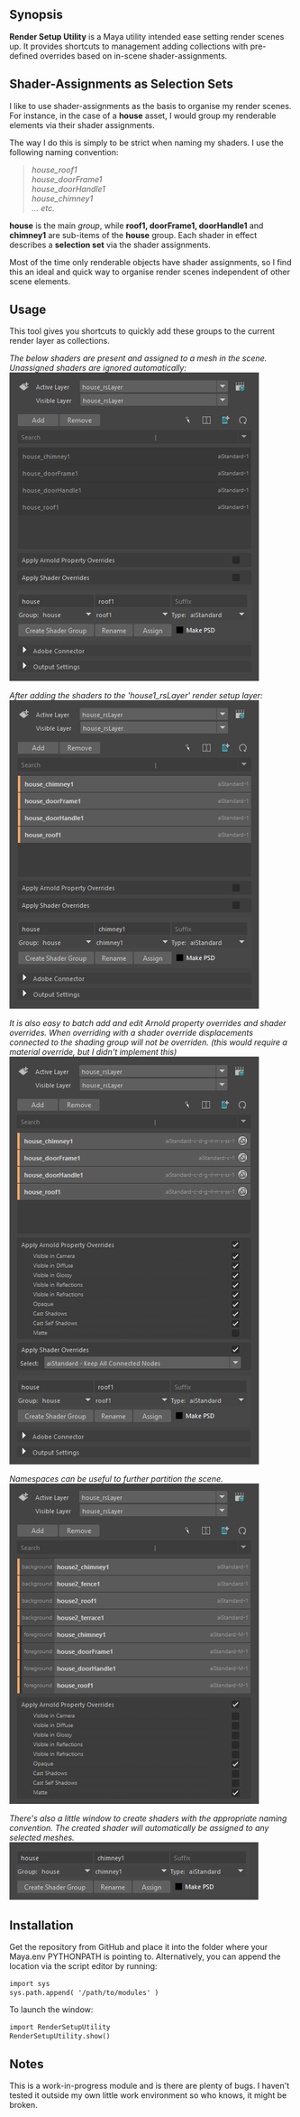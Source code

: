 ## Synopsis

**Render Setup Utility** is a Maya utility intended ease setting render scenes up. It provides shortcuts to management adding collections with  pre-defined overrides based on in-scene shader-assignments.

## Shader-Assignments as Selection Sets

I like to use shader-assignments as the basis to organise my render scenes.
For instance, in the case of a **house** asset, I would group my renderable elements via their shader assignments.

The way I do this is simply to be strict when naming my shaders.
I use the following naming convention:

>*house_roof1*  
>*house_doorFrame1*  
>*house_doorHandle1*  
>*house_chimney1*  
> _... etc._

**house** is the main *group*, while **roof1, doorFrame1, doorHandle1** and **chimney1** are sub-items of the **house** group. Each shader in effect describes a **selection set** via the shader assignments.

Most of the time only renderable objects have shader assignments, so I find this an ideal and quick way to organise render scenes independent of other scene elements.

## Usage

This tool gives you shortcuts to quickly add these groups to the current render layer as collections.

*The below shaders are present and assigned to a mesh in the scene. Unassigned shaders are ignored automatically:*  
![Screenshot](/images/renderSetupUtility_overview1.png?raw=true)

*After adding the shaders to the 'house1_rsLayer' render setup layer:*  
![Screenshot](/images/renderSetupUtility_overview2.png?raw=true)

*It is also easy to batch add and edit Arnold property overrides and shader overrides. When overriding with a shader override displacements connected to the shading group will not be overriden. (this would require a material override, but I didn't implement this)*  
![Screenshot](/images/renderSetupUtility_overview3.png?raw=true "Arnold Propery Overrides")

*Namespaces can be useful to further partition the scene.*  
![Screenshot](/images/renderSetupUtility_overview5.png?raw=true)

*There's also a little window to create shaders with the appropriate naming convention. The created shader will automatically be assigned to any selected meshes.*  
![Screenshot](/images/renderSetupUtility_overview4.png?raw=true)

## Installation

Get the repository from GitHub and place it into the folder where your Maya.env PYTHONPATH is pointing to. Alternatively, you can append the location via the script editor by running:

```
import sys
sys.path.append( '/path/to/modules' )
```

To launch the window:

```
import RenderSetupUtility
RenderSetupUtility.show()
```

## Notes

This is a work-in-progress module and is there are plenty of bugs. I haven't tested it outside my own little work environment so who knows, it might be broken.
